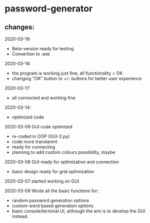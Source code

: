 # password-generator

## changes:

2020-03-19:
* Beta-version ready for testing
* Convertion to .exe

2020-03-18:
* the program is working just fine, all functionality = OK
* changing "OK" button to +/- buttons for better user experience

2020-03-17:
* all connected and working fine

2020-03-14:
* optimized code

2020-03-09 GUI code optimized
* re-coded in OOP (GUI-2.py)
* code more translarent
* ready for connecting
* planning to add custom colours possibility, maybe

2020-03-08 GUI ready for optimization and connection
* basic design ready for grid optimization

2020-03-07 started working on GUI.

2020-03-06 Wrote all the basic functions for:
* random password generation options
* custom-word based generation options
* basic console/terminal UI, although the aim is to develop the GUI instead.

